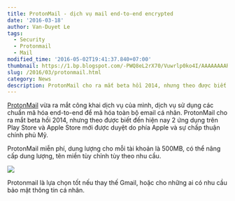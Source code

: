 ```yaml
---
title: ProtonMail - dịch vụ mail end-to-end encrypted
date: '2016-03-18'
author: Van-Duyet Le
tags:
  - Security
  - Protonmail
  - Mail
modified_time: '2016-05-02T19:41:37.840+07:00'
thumbnail: https://1.bp.blogspot.com/-PWQ8eL2rX70/Vuwrlp0ko4I/AAAAAAAAR5Y/WEQ8q4QytdwXFd3soJbCkrTCreB8sDwHw/s1600/Screen-Shot-2014-05-02-at-8.47.10-PM.png
slug: /2016/03/protonmail.html
category: News
description: ProtonMail cho ra mắt beta hồi 2014, nhưng theo được biết đến hiện nay 2 ứng dụng trên Play Store và Apple Store mới được duyệt do phía Apple và sự chấp thuận chính phủ Mỹ.
---
```


[ProtonMail](https://protonmail.com/) vừa ra mắt công khai dịch vụ của mình, dịch vụ sử dụng các chuẩn mã hóa end-to-end để mã hóa toàn bộ email cá nhân. ProtonMail cho ra mắt beta hồi 2014, nhưng theo được biết đến hiện nay 2 ứng dụng trên Play Store và Apple Store mới được duyệt do phía Apple và sự chấp thuận chính phủ Mỹ.

ProtonMail miễn phí, dung lượng cho mỗi tài khoản là 500MB, có thể nâng cấp dung lượng, tên miền tùy chỉnh tùy theo nhu cầu.

[![](https://1.bp.blogspot.com/-PWQ8eL2rX70/Vuwrlp0ko4I/AAAAAAAAR5Y/WEQ8q4QytdwXFd3soJbCkrTCreB8sDwHw/s1600/Screen-Shot-2014-05-02-at-8.47.10-PM.png)](https://mail.protonmail.com/)

Protonmail là lựa chọn tốt nếu thay thế Gmail, hoặc cho những ai có nhu cầu bảo mật thông tin cá nhân.
